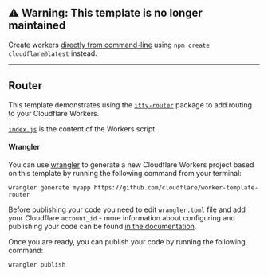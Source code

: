 
## ⚠️ Warning: This template is no longer maintained

Create workers [directly from command-line](https://developers.cloudflare.com/workers/get-started/guide/) using `npm create cloudflare@latest` instead.

---

## Router

This template demonstrates using the [`itty-router`](https://github.com/kwhitley/itty-router) package to add routing to your Cloudflare Workers.

[`index.js`](https://github.com/cloudflare/worker-template-router/blob/master/index.js) is the content of the Workers script.

#### Wrangler

You can use [wrangler](https://github.com/cloudflare/wrangler) to generate a new Cloudflare Workers project based on this template by running the following command from your terminal:

```
wrangler generate myapp https://github.com/cloudflare/worker-template-router
```

Before publishing your code you need to edit `wrangler.toml` file and add your Cloudflare `account_id` - more information about configuring and publishing your code can be found [in the documentation](https://developers.cloudflare.com/workers/learning/getting-started#7-configure-your-project-for-deployment).

Once you are ready, you can publish your code by running the following command:

```
wrangler publish
```

